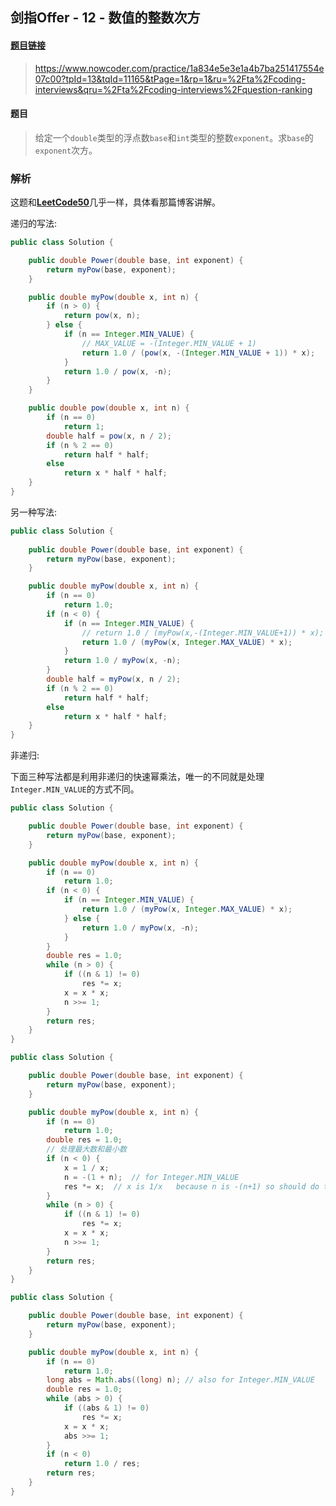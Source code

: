 ## 剑指Offer - 12 - 数值的整数次方

#### [题目链接](https://www.nowcoder.com/practice/1a834e5e3e1a4b7ba251417554e07c00?tpId=13&tqId=11165&tPage=1&rp=1&ru=%2Fta%2Fcoding-interviews&qru=%2Fta%2Fcoding-interviews%2Fquestion-ranking)

> https://www.nowcoder.com/practice/1a834e5e3e1a4b7ba251417554e07c00?tpId=13&tqId=11165&tPage=1&rp=1&ru=%2Fta%2Fcoding-interviews&qru=%2Fta%2Fcoding-interviews%2Fquestion-ranking

#### 题目

> 给定一个`double`类型的浮点数`base`和`int`类型的整数`exponent`。求`base`的`exponent`次方。

### 解析

这题和[**LeetCode50**](https://github.com/ZXZxin/ZXNotes/blob/master/%E6%95%B0%E6%8D%AE%E7%BB%93%E6%9E%84%E7%AE%97%E6%B3%95/Math/%E4%B9%98%E6%B3%95%E5%BF%AB%E9%80%9F%E5%B9%82%E7%9B%B8%E5%85%B3%E6%80%BB%E7%BB%93%20%20%26%20LeetCode%20-%2050.%20Pow(x%2C%20n).md)几乎一样，具体看那篇博客讲解。

递归的写法:

```java
public class Solution {

    public double Power(double base, int exponent) {
        return myPow(base, exponent);
    }

    public double myPow(double x, int n) {
        if (n > 0) {
            return pow(x, n);
        } else {
            if (n == Integer.MIN_VALUE) {
                // MAX_VALUE = -(Integer.MIN_VALUE + 1)
                return 1.0 / (pow(x, -(Integer.MIN_VALUE + 1)) * x);
            }
            return 1.0 / pow(x, -n);
        }
    }

    public double pow(double x, int n) {
        if (n == 0)
            return 1;
        double half = pow(x, n / 2);
        if (n % 2 == 0)
            return half * half;
        else
            return x * half * half;
    }
}
```

另一种写法:

```java
public class Solution {
    
    public double Power(double base, int exponent) {
        return myPow(base, exponent);
    }

    public double myPow(double x, int n) {
        if (n == 0)
            return 1.0;
        if (n < 0) {
            if (n == Integer.MIN_VALUE) {
                // return 1.0 / (myPow(x,-(Integer.MIN_VALUE+1)) * x);
                return 1.0 / (myPow(x, Integer.MAX_VALUE) * x);
            }
            return 1.0 / myPow(x, -n);
        }
        double half = myPow(x, n / 2);
        if (n % 2 == 0)
            return half * half;
        else
            return x * half * half;
    }
}
```

非递归:

下面三种写法都是利用非递归的快速幂乘法，唯一的不同就是处理`Integer.MIN_VALUE`的方式不同。

```java
public class Solution {

    public double Power(double base, int exponent) {
        return myPow(base, exponent);
    }

    public double myPow(double x, int n) {
        if (n == 0)
            return 1.0;
        if (n < 0) {
            if (n == Integer.MIN_VALUE) {
                return 1.0 / (myPow(x, Integer.MAX_VALUE) * x);
            } else {
                return 1.0 / myPow(x, -n);
            }
        }
        double res = 1.0;
        while (n > 0) {
            if ((n & 1) != 0)
                res *= x;
            x = x * x;
            n >>= 1;
        }
        return res;
    }
}
```

```java
public class Solution {

    public double Power(double base, int exponent) {
        return myPow(base, exponent);
    }

    public double myPow(double x, int n) {
        if (n == 0)
            return 1.0;
        double res = 1.0;
        // 处理最大数和最小数
        if (n < 0) {
            x = 1 / x;
            n = -(1 + n);  // for Integer.MIN_VALUE   
            res *= x;  // x is 1/x   because n is -(n+1) so should do this 
        }
        while (n > 0) {
            if ((n & 1) != 0)
                res *= x;
            x = x * x;
            n >>= 1;
        }
        return res;
    }
}
```

```java
public class Solution {

    public double Power(double base, int exponent) {
        return myPow(base, exponent);
    }

    public double myPow(double x, int n) {
        if (n == 0)
            return 1.0;
        long abs = Math.abs((long) n); // also for Integer.MIN_VALUE
        double res = 1.0;
        while (abs > 0) {
            if ((abs & 1) != 0)
                res *= x;
            x = x * x;
            abs >>= 1;
        }
        if (n < 0)
            return 1.0 / res;
        return res;
    }
}
```